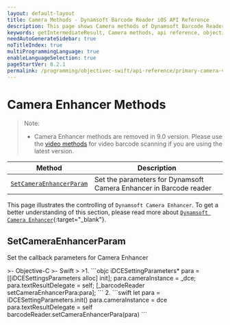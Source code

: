 ```yaml
---
layout: default-layout
title: Camera Methods - Dynamsoft Barcode Reader iOS API Reference
description: This page shows Camera methods of Dynamsoft Barcode Reader for iOS SDK.
keywords: getIntermediateResult, Camera methods, api reference, objective-c, oc, swift
needAutoGenerateSidebar: true
noTitleIndex: true
multiProgrammingLanguage: true
enableLanguageSelection: true
pageStartVer: 8.2.1
permalink: /programming/objectivec-swift/api-reference/primary-camera-v8.9.3.html
---
```


# Camera Enhancer Methods

> Note:  
>  
> - Camera Enhancer methods are removed in 9.0 version. Please use the [video methods](primary-video.md) for video barcode scanning if you are using the latest version.

| Method | Description |
|--------|-------------|
| [`SetCameraEnhancerParam`](#setcameraenhancerparam) | Set the parameters for Dynamsoft Camera Enhancer in Barcode reader |

This page illustrates the controlling of `Dynamsoft Camera Enhancer`. To get a better understanding of this section, please read more about [`Dynamsoft Camera Enhancer`](https://www.dynamsoft.com/camera-enhancer/docs/mobile/programming/ios/){:target="_blank"}.

## SetCameraEnhancerParam

Set the callback parameters for Camera Enhancer

<div class="sample-code-prefix"></div>
>- Objective-C
>- Swift
>
>1. 
```objc
iDCESettingParameters* para = [[iDCESettingsParameters alloc] init];
para.cameraInstance = _dce;
para.textResultDelegate = self;
[_barcodeReader setCameraEnhancerPara:para];
```
2. 
```swift
let para = iDCESettingParameters.init()
para.cameraInstance = dce
para.textResultDelegate = self
barcodeReader.setCameraEnhancerPara(para)
```

